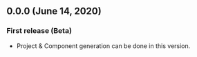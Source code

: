 ## 0.0.0 (June 14, 2020)

### First release (Beta)

* Project & Component generation can be done in this version.
